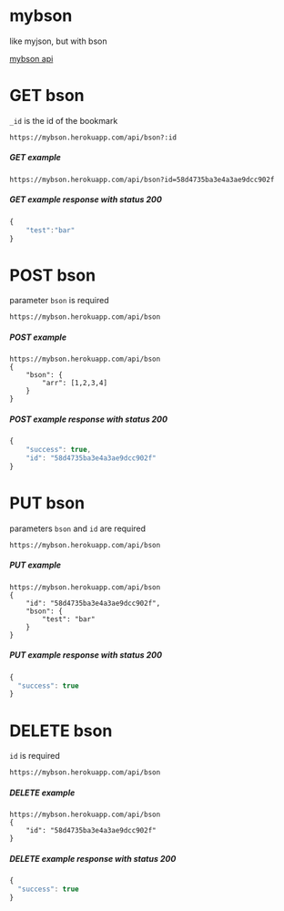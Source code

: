 # mybson
like myjson, but with bson

[mybson api](https://mybson.herokuapp.com/api)

# GET bson
`_id` is the id of the bookmark
```
https://mybson.herokuapp.com/api/bson?:id
```
##### GET example
```
https://mybson.herokuapp.com/api/bson?id=58d4735ba3e4a3ae9dcc902f
```
##### GET example response with status 200
``` javascript
{
    "test":"bar"
}
```

# POST bson
parameter `bson` is required
```
https://mybson.herokuapp.com/api/bson
```
##### POST example
```
https://mybson.herokuapp.com/api/bson
{
	"bson": {
		"arr": [1,2,3,4]
	}
}
```
##### POST example response with status 200
``` javascript
{
    "success": true,
    "id": "58d4735ba3e4a3ae9dcc902f"
}
```

# PUT bson
parameters `bson` and `id` are required
```
https://mybson.herokuapp.com/api/bson
```
##### PUT example
```
https://mybson.herokuapp.com/api/bson
{
	"id": "58d4735ba3e4a3ae9dcc902f",
	"bson": {
		"test": "bar"
	}
}
```
##### PUT example response with status 200
``` javascript
{
  "success": true
}
```

# DELETE bson
`id` is required
```
https://mybson.herokuapp.com/api/bson
```
##### DELETE example
```
https://mybson.herokuapp.com/api/bson
{
	"id": "58d4735ba3e4a3ae9dcc902f"
}
```
##### DELETE example response with status 200
``` javascript
{
  "success": true
}
```